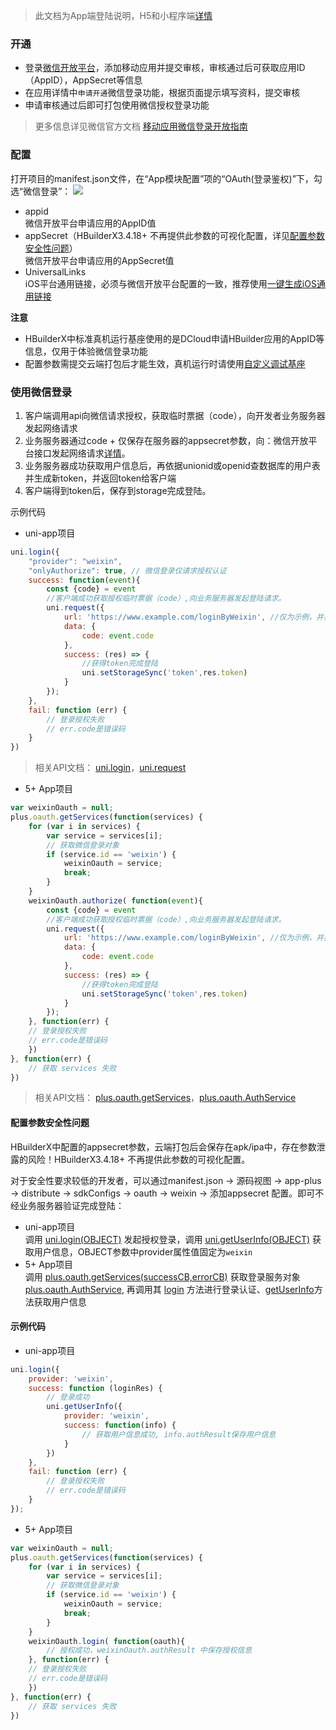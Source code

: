 > 此文档为App端登陆说明，H5和小程序端[详情](https://uniapp.dcloud.io/api/plugins/login.html#login)

### 开通  
- 登录[微信开放平台](https://open.weixin.qq.com/)，添加移动应用并提交审核，审核通过后可获取应用ID（AppID），AppSecret等信息
- 在应用详情中`申请开通`微信登录功能，根据页面提示填写资料，提交审核
- 申请审核通过后即可打包使用微信授权登录功能

> 更多信息详见微信官方文档 [移动应用微信登录开放指南](https://developers.weixin.qq.com/doc/oplatform/Mobile_App/WeChat_Login/Development_Guide.html)

### 配置  
打开项目的manifest.json文件，在“App模块配置”项的“OAuth(登录鉴权)”下，勾选“微信登录”：
![](https://native-res.dcloud.net.cn/images/uniapp/oauth/weixin-manifest.png)

- appid  
微信开放平台申请应用的AppID值  
- appSecret（HBuilderX3.4.18+ 不再提供此参数的可视化配置，详见[配置参数安全性问题](#配置参数安全性问题)）</br>
微信开放平台申请应用的AppSecret值  
- UniversalLinks  
iOS平台通用链接，必须与微信开放平台配置的一致，推荐使用[一键生成iOS通用链接](https://uniapp.dcloud.io/api/plugins/universal-links.html)  

**注意**
- HBuilderX中标准真机运行基座使用的是DCloud申请HBuilder应用的AppID等信息，仅用于体验微信登录功能
- 配置参数需提交云端打包后才能生效，真机运行时请使用[自定义调试基座](https://ask.dcloud.net.cn/article/35115)


### 使用微信登录  
1. 客户端调用api向微信请求授权，获取临时票据（code），向开发者业务服务器发起网络请求
2. 业务服务器通过code + 仅保存在服务器的appsecret参数，向：微信开放平台接口发起网络请求[详情](https://open.weixin.qq.com/cgi-bin/showdocument?action=dir_list&t=resource/res_list&verify=1&id=open1419317853&token=&lang=zh_CN)。
3. 业务服务器成功获取用户信息后，再依据unionid或openid查数据库的用户表并生成新token，并返回token给客户端
4. 客户端得到token后，保存到storage完成登陆。

示例代码  
- uni-app项目  
``` js  
uni.login({ 
	"provider": "weixin",
	"onlyAuthorize": true, // 微信登录仅请求授权认证
	success: function(event){
		const {code} = event
		//客户端成功获取授权临时票据（code）,向业务服务器发起登陆请求。
		uni.request({
		    url: 'https://www.example.com/loginByWeixin', //仅为示例，并非真实接口地址。
		    data: {
		        code: event.code
		    },
		    success: (res) => {
		        //获得token完成登陆
				uni.setStorageSync('token',res.token)
		    }
		});
	},
	fail: function (err) {
        // 登录授权失败  
        // err.code是错误码
    }
})
```
> 相关API文档： [uni.login](https://uniapp.dcloud.io/api/plugins/login.html#login)，[uni.request](https://uniapp.dcloud.io/api/request/request.html)

- 5+ App项目  

``` js  
var weixinOauth = null;
plus.oauth.getServices(function(services) {
	for (var i in services) {
		var service = services[i];
		// 获取微信登录对象 
		if (service.id == 'weixin') {
			weixinOauth = service;
			break;
		}
	}
	weixinOauth.authorize( function(event){
		const {code} = event
		//客户端成功获取授权临时票据（code）,向业务服务器发起登陆请求。
		uni.request({
		    url: 'https://www.example.com/loginByWeixin', //仅为示例，并非真实接口地址。
		    data: {
		        code: event.code
		    },
		    success: (res) => {
		        //获得token完成登陆
				uni.setStorageSync('token',res.token)
		    }
		});
	}, function(err) {
    // 登录授权失败  
    // err.code是错误码
	})
}, function(err) {
	// 获取 services 失败
})
```
> 相关API文档： [plus.oauth.getServices](https://www.html5plus.org/doc/zh_cn/oauth.html#plus.oauth.getServices)，[plus.oauth.AuthService](https://www.html5plus.org/doc/zh_cn/oauth.html#plus.oauth.AuthService)

#### 配置参数安全性问题  
HBuilderX中配置的appsecret参数，云端打包后会保存在apk/ipa中，存在参数泄露的风险！HBuilderX3.4.18+ 不再提供此参数的可视化配置。

对于安全性要求较低的开发者，可以通过manifest.json -> 源码视图 -> app-plus -> distribute -> sdkConfigs -> oauth -> weixin -> 添加appsecret 配置。即可不经业务服务器验证完成登陆：

- uni-app项目  
调用 [uni.login(OBJECT)](api/plugins/login?id=login) 发起授权登录，调用 [uni.getUserInfo(OBJECT)](https://uniapp.dcloud.io/api/plugins/login?id=getuserinfo) 获取用户信息，OBJECT参数中provider属性值固定为`weixin`
- 5+ App项目  
调用 [plus.oauth.getServices(successCB,errorCB)](https://www.html5plus.org/doc/zh_cn/oauth.html#plus.oauth.getServices) 获取登录服务对象 [plus.oauth.AuthService](https://www.html5plus.org/doc/zh_cn/oauth.html#plus.oauth.AuthService), 再调用其 [login](https://www.html5plus.org/doc/zh_cn/oauth.html#plus.oauth.AuthService.login) 方法进行登录认证、[getUserInfo](https://www.html5plus.org/doc/zh_cn/oauth.html#plus.oauth.AuthService.getUserInfo)方法获取用户信息  


#### 示例代码  
- uni-app项目  
``` js  
uni.login({
    provider: 'weixin',
    success: function (loginRes) {
        // 登录成功
        uni.getUserInfo({
            provider: 'weixin',
            success: function(info) {
                // 获取用户信息成功, info.authResult保存用户信息
            }
        })
    },
    fail: function (err) {
        // 登录授权失败  
        // err.code是错误码
    }
});
```  

- 5+ App项目  
``` js  
var weixinOauth = null;
plus.oauth.getServices(function(services) {
	for (var i in services) {
		var service = services[i];
		// 获取微信登录对象 
		if (service.id == 'weixin') {
			weixinOauth = service;
			break;
		}
	}
	weixinOauth.login( function(oauth){
		// 授权成功，weixinOauth.authResult 中保存授权信息  
	}, function(err) {
    // 登录授权失败  
    // err.code是错误码
	})
}, function(err) {
	// 获取 services 失败
})
```